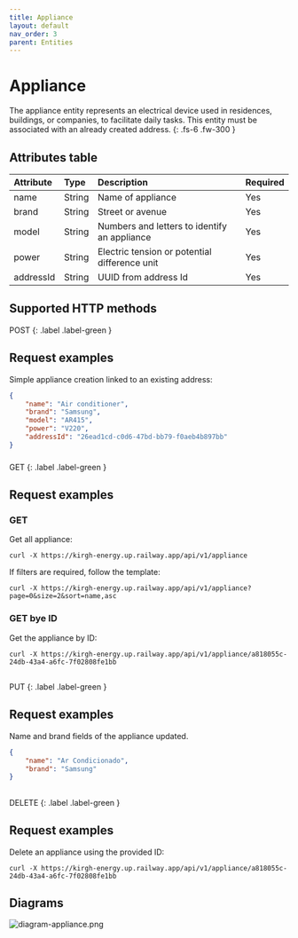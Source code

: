 ```yaml
---
title: Appliance
layout: default
nav_order: 3
parent: Entities
---
```


# Appliance

The appliance entity represents an electrical device used in residences, buildings, or companies, to facilitate daily tasks.
This entity must be associated with an already created address.
{: .fs-6 .fw-300 }

## Attributes table

| Attribute | Type   | Description                                   | Required |
|:----------|:-------|:----------------------------------------------|:---------|
| name      | String | Name of appliance                             | Yes      |
| brand     | String | Street or avenue                              | Yes      |
| model     | String | Numbers and letters to identify an appliance  | Yes      |
| power     | String | Electric tension or potential difference unit | Yes      |
| addressId | String | UUID from address Id                          | Yes      |

## Supported HTTP methods

<span class="fs-5 lh-default">
POST
</span>
{: .label .label-green }

## Request examples

Simple appliance creation linked to an existing address:

```json
{
    "name": "Air conditioner",
    "brand": "Samsung",
    "model": "AR415",
    "power": "V220",
    "addressId": "26ead1cd-c0d6-47bd-bb79-f0aeb4b897bb"
}
```

###
<span class="fs-5 lh-default">
GET
</span>
{: .label .label-green }

## Request examples

### GET

Get all appliance:

```url
curl -X https://kirgh-energy.up.railway.app/api/v1/appliance
```

If filters are required, follow the template:

```url
curl -X https://kirgh-energy.up.railway.app/api/v1/appliance?page=0&size=2&sort=name,asc
```

### GET bye ID

Get the appliance by ID:

```url
curl -X https://kirgh-energy.up.railway.app/api/v1/appliance/a818055c-24db-43a4-a6fc-7f02808fe1bb
```

##
<span class="fs-5 lh-default">
PUT
</span>
{: .label .label-green }

## Request examples

Name and brand fields of the appliance updated.

```json
{
    "name": "Ar Condicionado",
    "brand": "Samsung"
}
```

##
<span class="fs-5 lh-default">
DELETE
</span>
{: .label .label-green }

## Request examples

Delete an appliance using the provided ID:

```url
curl -X https://kirgh-energy.up.railway.app/api/v1/appliance/a818055c-24db-43a4-a6fc-7f02808fe1bb
```

## Diagrams

![diagram-appliance.png](https://github.com/bigois/kirgh-energy/blob/main/docs/images/diagram-appliance.png?raw=true)

